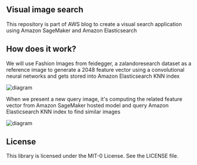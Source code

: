 ## Visual image search
This repository is part of AWS blog to create a visual search application using Amazon SageMaker and Amazon Elasticsearch

## How does it work?

We will use Fashion Images from feidegger, a zalandoresearch dataset as a reference image to generate a 2048 feature vector using a convolutional neural networks and gets stored into Amazon Elasticsearch KNN index

![diagram](../master/ref.png)

When we present a new query image, it's computing the related feature vector from Amazon SageMaker hosted model and query Amazon Elasticsearch KNN index to find similar images

![diagram](../master/query.png)

## License

This library is licensed under the MIT-0 License. See the LICENSE file.
